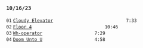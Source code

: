 ### `10/16/23`
`01` [`Cloudy Elevator`](cloudy-elevator.mp3)              `7:33`  
`02` [`Floor 4`](floor-4.mp3)              `10:46`  
`03` [`Wh-operator`](wh-operator.mp3)          `7:29`  
`04` [`Doom Unto U`](doom-unto-u.mp3)          `4:58`